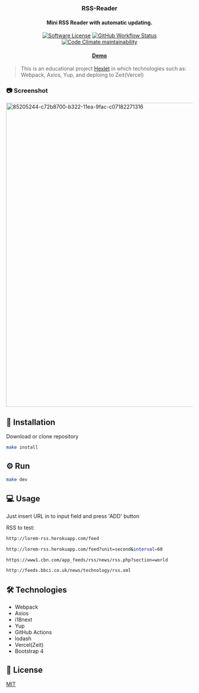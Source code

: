 
<p align="center">
  <h3 align="center">RSS-Reader</h3>
  <h4 align="center">Mini RSS Reader with automatic updating.</h4>
  <p align="center">
    <a href="/LICENSE.md"><img alt="Software License" src="https://img.shields.io/badge/license-MIT-brightgreen.svg?style=for-the-badge"></a>
    <a href="https://github.com/voitd/frontend-project-lvl3/actions?query=workflow%3A"rss-reader-ci""><img alt="GitHub Workflow Status" src="https://img.shields.io/github/workflow/status/voitd/mini-rss-reader/rss-reader-ci?style=for-the-badge"></a>
     <a href="https://api.codeclimate.com/v1/badges/694b56fbf05eab3f9a58/maintainability"> <img alt="Code Climate maintainability" src="https://img.shields.io/codeclimate/maintainability/voitd/frontend-project-lvl3?style=for-the-badge"></a>
  </p>
  <h4 align="center"><a href="https://rss-reader.voitd.now.sh"><strong>Demo</strong></a></h4>
</p>



>This is an educational project [Hexlet](https://ru.hexlet.io/pages/about?utm_source=github&utm_medium=link&utm_campaign=webpack-package) in which technologies such as: Webpack, Axios, Yup, and deploing to Zeit(Vercel)


### 📷 Screenshot

  <img width="820" alt="85205244-c72b8700-b322-11ea-9fac-c07182271316" src="https://user-images.githubusercontent.com/60138143/97933925-cdc01580-1d7c-11eb-8baf-11b46419939b.png">

 
## 💾 Installation

Download or clone repository

```bash
make install
```

## ⚙️ Run

```bash
make dev
```

## 💻 Usage

Just insert URL in to input field and press 'ADD' button

RSS to test:

```bash
http://lorem-rss.herokuapp.com/feed

http://lorem-rss.herokuapp.com/feed?unit=second&interval=60

https://www1.cbn.com/app_feeds/rss/news/rss.php?section=world

http://feeds.bbci.co.uk/news/technology/rss.xml
```

## 🛠 Technologies

- Webpack
- Axios
- i18next
- Yup
- GitHub Actions
- lodash
- Vercel(Zeit)
- Bootstrap 4

## 📄 License

[MIT](https://choosealicense.com/licenses/mit/)
